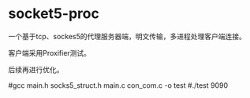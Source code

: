 # socket5-proc

一个基于tcp、sockes5的代理服务器端，明文传输，多进程处理客户端连接。

客户端采用Proxifier测试。

后续再进行优化。


#gcc main.h socks5_struct.h main.c con_com.c -o test
#./test 9090


